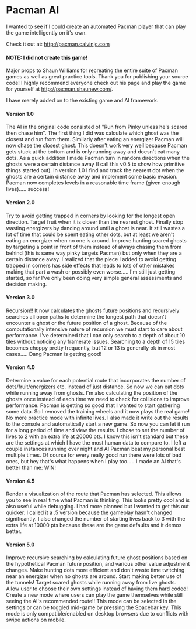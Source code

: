 # Pacman AI

I wanted to see if I could create an automated Pacman player that can play the game intelligently on it's own.

Check it out at: http://pacman.calvinjc.com

#### NOTE: I did not create this game!
Major props to Shaun Williams for recreating the entire suite of Pacman games as well as great practice tools.  Thank you for publishing your source code!  I highly recommend everyone check out his page and play the game for yourself at http://pacman.shaunew.com/.  

I have merely added on to the existing game and AI framework.


#### Version 1.0
The AI in the original code consisted of "Run from Pinky unless he's scared then chase him".  The first thing I did was calculate which ghost was the closest and run from them.  Similarly after eating an energizer Pacman will now chase the closest ghost.  This doesn't work very well because Pacman gets stuck at the bottom and is only running away and doesn't eat many dots.  As a quick addition I made Pacman turn in random directions when the ghosts were a certain distance away (I call this v0.5 to show how primitive things started out).  In version 1.0 I find and track the nearest dot when the ghosts are a certain distance away and implement some basic evasion.  Pacman now completes levels in a reasonable time frame (given enough lives)..... success!

#### Version 2.0
Try to avoid getting trapped in corners by looking for the longest open direction.  Target fruit when it is closer than the nearest ghost.  Finally stop wasting energizers by dancing around until a ghost is near.  It still wastes a lot of time that could be spent eating other dots, but at least we aren't eating an energizer when no one is around.  Improve hunting scared ghosts by targeting a point in front of them instead of always chasing them from behind (this is same way pinky targets Pacman) but only when they are a certain distance away.  I realized that the piece I added to avoid getting trapped in corners has side effects that leads to lots of other mistakes making that part a wash or possibly even worse..... I'm still just getting started, so far I've only been doing very simple general assessments and decision making.

#### Version 3.0
Recursion!! It now calculates the ghosts future positions and recursively searches all open paths to determine the longest path that doesn't encounter a ghost or the future position of a ghost.  Because of the computationally intensive nature of recursion we must start to care about performance.  I've determined that I can only search to a depth of about 10 tiles without noticing any framerate issues.  Searching to a depth of 15 tiles becomes choppy pretty frequently, but 12 or 13 is generally ok in most cases..... Dang Pacman is getting good!

#### Version 4.0
Determine a value for each potential route that incorporates the number of dots/fruit/energizers etc. instead of just distance.  So now we can eat dots while running away from ghosts.  I'm also calculating the position of the ghosts once instead of each time we need to check for collisions to improve performance. Pacman is getting so good that I wanted to start gathering some data.  So I removed the training wheels and it now plays the real game! No more practice mode with infinite lives.  I also made it write out the results to the console and automatically start a new game.  So now you can let it run for a long period of time and view the results.  I chose to set the number of lives to 2 with an extra life at 20000 pts.  I know this isn't standard but these are the settings at which I have the most human data to compare to.  I left a couple instances running over night and AI Pacman beat my personal best multiple times.  Of course for every really good run there were lots of bad ones, but hey that's what happens when I play too..... I made an AI that's better than me: WIN!

#### Version 4.5
Render a visualization of the route that Pacman has selected.  This allows you to see in real time what Pacman is thinking.  This looks pretty cool and is also useful while debugging.  I had more planned but I wanted to get this out quicker. I called it a .5 version because the gameplay hasn't changed significantly.  I also changed the number of starting lives back to 3 with the extra life at 10000 pts because these are the game defaults and it demos better.

#### Version 5.0
Improve recursive searching by calculating future ghost positions based on the hypothetical Pacman future position, and various other value adjustment changes.  Make hunting dots more efficient and don't waste time twitching near an energizer when no ghosts are around.  Start making better use of the tunnels!  Target scared ghosts while running away from live ghosts.  Allow user to choose their own settings instead of having them hard coded!  Create a new mode where users can play the game themselves while still seeing the AI's recommended route!! This mode can be selected in the settings or can be toggled mid-game by pressing the Spacebar key.  This mode is only compatible/enabled on desktop browsers due to conflicts with swipe actions on mobile.
